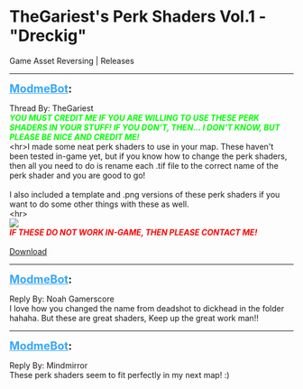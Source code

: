 # TheGariest's Perk Shaders Vol.1 -"Dreckig"
Game Asset Reversing | Releases

---
<strong style="font-size: 1.4em;"><span style="text-decoration: underline;text-decoration-color: #34a7f9;"><span style="color:#34a7f9;">ModmeBot</span></span>:</strong>

<p>Thread By: TheGariest<br /><span style="color:#00ff00;"><em><strong>YOU MUST CREDIT ME IF YOU ARE WILLING TO USE THESE PERK SHADERS IN YOUR STUFF! IF YOU DON&#39;T, THEN... I DON&#39;T KNOW, BUT PLEASE BE NICE AND CREDIT ME!</strong></em></span><br />&lt;hr&gt;I made some neat perk shaders to use in your map. These haven&#39;t been tested in-game yet, but if you know how to change the perk shaders, then all you need to do is rename each .tif file to the correct name of the perk shader and you are good to go!<br /> <br />I also included a template and .png versions of these perk shaders if you want to do some other things with these as well.<br />&lt;hr&gt; <br /> <img style="max-width: 500px;" src="http://i.imgur.com/F9tEFCJ.png"><br /><em><strong><span style="color:#ff0000;">IF THESE DO NOT WORK IN-GAME, THEN PLEASE CONTACT ME!</span></strong></em><br /> <br /><a href="https://mega.nz/#!M34y1AJA!05a_ga0v0qxJp8X4lH7bbQGS4d1Q2YERkaF3Bjx12NM">Download</a></p>

---
<strong style="font-size: 1.4em;"><span style="text-decoration: underline;text-decoration-color: #34a7f9;"><span style="color:#34a7f9;">ModmeBot</span></span>:</strong>

<p>Reply By: Noah Gamerscore<br />I love how you changed the name from deadshot to dickhead in the folder hahaha. But these are great shaders, Keep up the great work man!!</p>

---
<strong style="font-size: 1.4em;"><span style="text-decoration: underline;text-decoration-color: #34a7f9;"><span style="color:#34a7f9;">ModmeBot</span></span>:</strong>

<p>Reply By: Mindmirror<br />These perk shaders seem to fit perfectly in my next map! :)</p>
